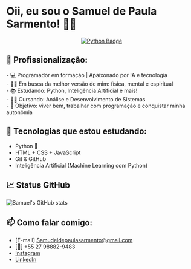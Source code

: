 # Oii, eu sou o Samuel de Paula Sarmento! 👋🏽

<p align="center">
  <a href="https://www.python.org/">
    <img src="https://img.shields.io/badge/Python-3.11-blue.svg?style=for-the-badge&logo=python&logoColor=white" alt="Python Badge"/>
  </a>
</p>
<h2>💼 Profissionalização:</h2>
- 💻 Programador em formação | Apaixonado por IA e tecnologia<br>
- 🏋🏽 Em busca da melhor versão de mim: física, mental e espiritual <br>   
- 📚 Estudando: Python, Inteligência Artificial e mais!<br>
- 👨‍🎓 Cursando: Análise e Desenvolvimento de Sistemas<br>
- 🎯 Objetivo: viver bem, trabalhar com programação e conquistar minha autonômia



## 🚀 Tecnologias que estou estudando:
- Python 🐍
- HTML + CSS + JavaScript
- Git & GitHub
- Inteligência Artificial (Machine Learning com Python)

## 📈 Status GitHub
![Samuel's GitHub stats](https://github-readme-stats.vercel.app/api?username=ArgoniteStorm&show_icons=true&theme=radical)

## 📫 Como falar comigo:
- [E-mail] Samudeldepaulasarmento@gmail.com
- [📱] +55 27 98882-9483
- [Instagram](https://instagram.com/sammypythonangel)
- [LinkedIn](https://linkedin.com/in/samuel-de-paula-494b36302/)
